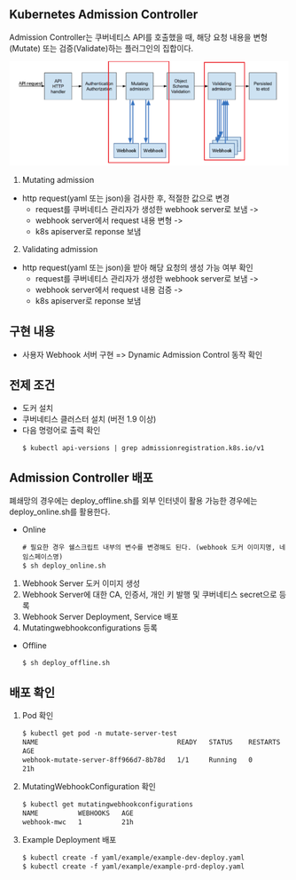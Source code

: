 ## Kubernetes Admission Controller

Admission Controller는 쿠버네티스 API를 호출했을 때, 해당 요청 내용을 변형(Mutate) 또는 검증(Validate)하는 플러그인의 집합이다.

![ex_screenshot](../../img/admission-controller-01.png)

1. Mutating admission
* http request(yaml 또는 json)을 검사한 후, 적절한 값으로 변경
  * request를 쿠버네티스 관리자가 생성한 webhook server로 보냄 -> 
  * webhook server에서 request 내용 변형 -> 
  * k8s apiserver로 reponse 보냄

2. Validating admission
* http request(yaml 또는 json)을 받아 해당 요청의 생성 가능 여부 확인
  * request를 쿠버네티스 관리자가 생성한 webhook server로 보냄 -> 
  * webhook server에서 request 내용 검증 -> 
  * k8s apiserver로 reponse 보냄

## 구현 내용

* 사용자 Webhook 서버 구현 => Dynamic Admission Control 동작 확인

## 전제 조건

* 도커 설치
* 쿠버네티스 클러스터 설치 (버전 1.9 이상)
* 다음 명령어로 출력 확인
  ``` shell
  $ kubectl api-versions | grep admissionregistration.k8s.io/v1
  ```

## Admission Controller 배포 

폐쇄망의 경우에는 deploy_offline.sh를 외부 인터넷이 활용 가능한 경우에는 deploy_online.sh를 활용한다.
* Online
   ```shell
   # 필요한 경우 쉘스크립트 내부의 변수를 변경해도 된다. (webhook 도커 이미지명, 네임스페이스명)
   $ sh deploy_online.sh
   ```
1. Webhook Server 도커 이미지 생성
2. Webhook Server에 대한 CA, 인증서, 개인 키 발행 및 쿠버네티스 secret으로 등록
3. Webhook Server Deployment, Service 배포
4. Mutatingwebhookconfigurations 등록

* Offline
   ```shell
   $ sh deploy_offline.sh
   ```

## 배포 확인

1. Pod 확인
   ```shell
   $ kubectl get pod -n mutate-server-test
   NAME                                   READY   STATUS    RESTARTS   AGE
   webhook-mutate-server-8ff966d7-8b78d   1/1     Running   0          21h
   ```
2. MutatingWebhookConfiguration 확인
   ```shell
   $ kubectl get mutatingwebhookconfigurations
   NAME          WEBHOOKS   AGE
   webhook-mwc   1          21h
   ```
3. Example Deployment 배포
   ```shell
   $ kubectl create -f yaml/example/example-dev-deploy.yaml
   $ kubectl create -f yaml/example/example-prd-deploy.yaml
   ```
